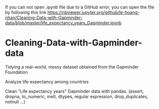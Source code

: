 If you can not open .ipynb file due to a GitHub error, you can open the file by following this link 
https://nbviewer.jupyter.org/github/le-hoang-nhan/Cleaning-Data-with-Gapminder-data/blob/master/life_expectancy_years_Gapminder.ipynb

# Cleaning-Data-with-Gapminder-data
Tidying a real-world, messy dataset obtained from the Gapminder Foundation

Analyze life expectancy among countries

Clean "Life expectancy years" Gapminder data with pandas. (assert, dropna, to_numeric, melt, dtypes, regular expression, drop_duplicates, notnull ...)
